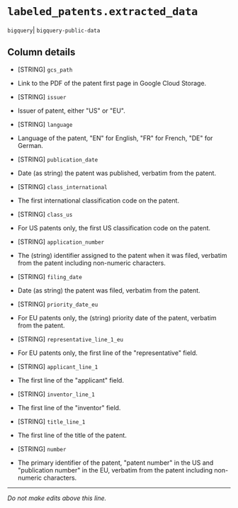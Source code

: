 # `labeled_patents.extracted_data`
`bigquery`| `bigquery-public-data`

## Column details
* [STRING]    `gcs_path`
 - Link to the PDF of the patent first page in Google Cloud Storage.
* [STRING]    `issuer`
 - Issuer of patent, either "US" or "EU".
* [STRING]    `language`
 - Language of the patent, "EN" for English, "FR" for French, "DE" for German.
* [STRING]    `publication_date`
 - Date (as string) the patent was published, verbatim from the patent.
* [STRING]    `class_international`
 - The first international classification code on the patent.
* [STRING]    `class_us`
 - For US patents only, the first US classification code on the patent.
* [STRING]    `application_number`
 - The (string) identifier assigned to the patent when it was filed, verbatim from the patent including non-numeric characters.
* [STRING]    `filing_date`
 - Date (as string) the patent was filed, verbatim from the patent.
* [STRING]    `priority_date_eu`
 - For EU patents only, the (string) priority date of the patent, verbatim from the patent.
* [STRING]    `representative_line_1_eu`
 - For EU patents only, the first line of the "representative" field.
* [STRING]    `applicant_line_1`
 - The first line of the "applicant" field.
* [STRING]    `inventor_line_1`
 - The first line of the "inventor" field.
* [STRING]    `title_line_1`
 - The first line of the title of the patent.
* [STRING]    `number`
 - The primary identifier of the patent, "patent number" in the US and "publication number" in the EU, verbatim from the patent including non-numeric characters.

-------------------------------------------------------------------------------
*Do not make edits above this line.*
